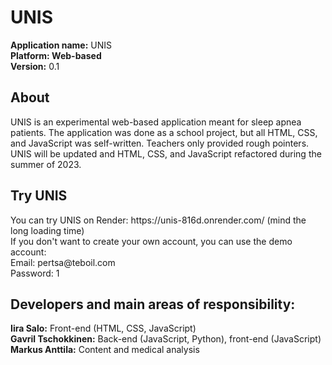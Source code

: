 # UNIS

<b>Application name:</b> UNIS<br>
  <b>Platform: Web-based</b><br>
  <b>Version:</b> 0.1<br>

<h2>About</h2>
UNIS is an experimental web-based application meant for sleep apnea patients. The application was done as a school project, but all HTML, CSS, and JavaScript was self-written. Teachers only provided rough pointers. UNIS will be updated and HTML, CSS, and JavaScript refactored during the summer of 2023.

<h2>Try UNIS</h2>
You can try UNIS on Render: https://unis-816d.onrender.com/ (mind the long loading time)<br>
If you don't want to create your own account, you can use the demo account:<br>
Email: pertsa@teboil.com<br>
Password: 1

<h2>Developers and main areas of responsibility:</h2>
<b>Iira Salo:</b> Front-end (HTML, CSS, JavaScript)<br>
<b>Gavril Tschokkinen:</b> Back-end (JavaScript, Python), front-end (JavaScript)<br>
<b>Markus Anttila:</b> Content and medical analysis
